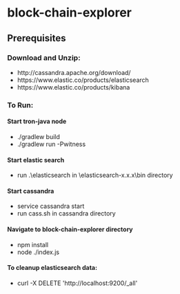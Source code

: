 # block-chain-explorer
<h2>Prerequisites</h2>
<h3>Download and Unzip:</h3> 
<ul>
  <li>http://cassandra.apache.org/download/</li>
  <li>https://www.elastic.co/products/elasticsearch</li>
  <li>https://www.elastic.co/products/kibana</li>
</ul>

<h3>To Run:</h3>
<h4>Start tron-java node</h4>
<ul>
  <li>./gradlew build</li>
  <li>./gradlew run -Pwitness</li>
</ul>

<h4>Start elastic search</h4>
<ul>
 <li>run .\elasticsearch in \elasticsearch-x.x.x\bin directory</li>
</ul>

<h4>Start cassandra</h4>
<ul>
  <li>service cassandra start</li>
  <li>run cass.sh in cassandra directory</li>
</ul>

<h4>Navigate to block-chain-explorer directory</h4> 
<ul>
  <li>npm install</li>
  <li>node ./index.js</li>
</ul>

<h4>To cleanup elasticsearch data:</h4>
<ul>
  <li>curl -X DELETE 'http://localhost:9200/_all'</li>
</ul>


